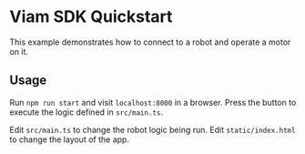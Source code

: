 # Viam SDK Quickstart

This example demonstrates how to connect to a robot and operate a motor on it.

## Usage

Run `npm run start` and visit `localhost:8000` in a browser. Press the button to execute the logic defined in `src/main.ts`.

Edit `src/main.ts` to change the robot logic being run. Edit `static/index.html` to change the layout of the app.
